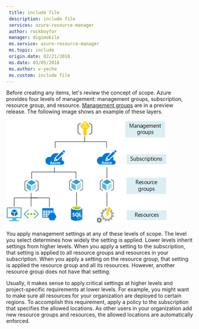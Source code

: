 ```yaml
---
 title: include file
 description: include file
 services: azure-resource-manager
 author: rockboyfor
 manager: digimobile
 ms.service: azure-resource-manager
 ms.topic: include
 origin.date: 02/21/2018
 ms.date: 03/05/2018
 ms.author: v-yeche
 ms.custom: include file
---
```


Before creating any items, let's review the concept of scope. Azure provides four levels of management: management groups, subscription, resource group, and resource. [Management groups](../articles/billing/billing-enterprise-mgmt-group-overview.md) are in a preview release. The following image shows an example of these layers.

![Scope](./media/resource-manager-governance-scope/scope-levels.png)

You apply management settings at any of these levels of scope. The level you select determines how widely the setting is applied. Lower levels inherit settings from higher levels. When you apply a setting to the subscription, that setting is applied to all resource groups and resources in your subscription. When you apply a setting on the resource group, that setting is applied the resource group and all its resources. However, another resource group does not have that setting.

Usually, it makes sense to apply critical settings at higher levels and project-specific requirements at lower levels. For example, you might want to make sure all resources for your organization are deployed to certain regions. To accomplish this requirement, apply a policy to the subscription that specifies the allowed locations. As other users in your organization add new resource groups and resources, the allowed locations are automatically enforced.
<!--ms.date: 03/19/2018 -->